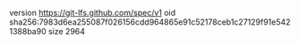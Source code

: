 version https://git-lfs.github.com/spec/v1
oid sha256:7983d6ea255087f026156cdd964865e91c52178ceb1c27129f91e5421388ba90
size 2964
